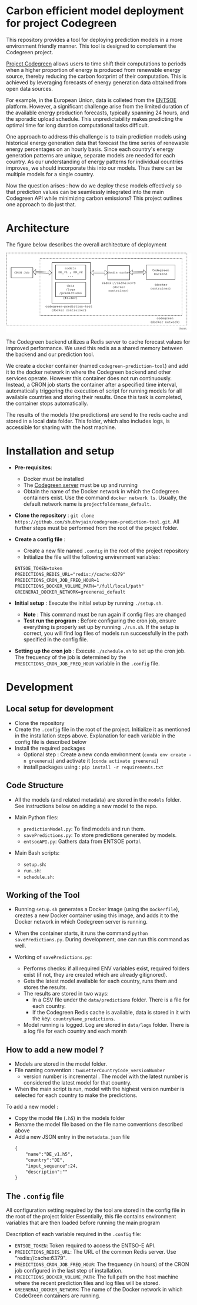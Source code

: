 # Carbon efficient model deployment for project Codegreen

This repository provides a tool for deploying prediction models in a more environment friendly manner. This tool is designed to complement the Codegreen project.

[Project Codegreen](https://github.com/AnneHartebrodt/codegreen-client) allows users to time shift their computations to periods when a higher proportion of energy is produced from renewable energy source, thereby reducing the carbon footprint of their computation. This is achieved by leveraging forecasts of energy generation data obtained from open data sources.  

For example, in the European Union, data is colleted from the [ENTSOE](https://transparency.entsoe.eu/) platform. However, a significant challenge arise from the limited duration of the available energy production forecasts, typically spanning 24 hours, and the sporadic upload schedule. This unpredictability makes predicting the optimal time for long duration computational tasks difficult.  

One approach to address this challenge is to train prediction models using historical energy generation data that forecast the time series of renewable energy percentages on an hourly basis. Since each country's energy generation patterns are unique, separate models are needed for each country. As our understanding of energy patterns for individual countries improves, we should incorporate this into our models. Thus there can be multiple models for a single country.

Now the question arises : how do we deploy these models effectively so that prediction values can be seamlessly integrated into the main Codegreen API while minimizing carbon emissions? This project outlines one approach to do just that.   

# Architecture 

The figure below describes the overall architecture of deployment

![Architecture](./docs/arch.png)

The Codegreen backend utilizes a Redis server to cache forecast values for improved performance. We used this redis as a shared memory between the backend and our prediction tool.

We  create a docker container (named `codegreen-prediction-tool`) and add it to the docker network in where the Codegreen backend and other services operate. However this container does not run continuously. Instead, a CRON job starts the container after a specified time interval,  automatically triggering the execution of script for running models for all available countries and storing their results. Once this task is completed, the container stops automatically. 

The results of the models (the predictions) are send to the redis cache and stored in a local data folder. This folder, which also includes logs, is accessible for sharing with the host machine. 


# Installation and setup
- **Pre-requisites**:
  - Docker must be installed 
  - The [Codegreen server](https://github.com/AnneHartebrodt/codegreen) must be up and running
  - Obtain the name of the Docker network in which the Codegreen containers exist. Use the command `docker network ls`. Usually, the default network name is `projectfoldername_default`.
- **Clone the repository** : `git clone https://github.com/shubhvjain/codegreen-prediction-tool.git`. All further steps must be performed from the root of the project folder. 
- **Create a config file** : 
  - Create a new file named  `.config`  in the root of the project repository
  - Initialize the file will the following envirenment variables:
  ```env
  ENTSOE_TOKEN=token
  PREDICTIONS_REDIS_URL="redis://cache:6379"
  PREDICTIONS_CRON_JOB_FREQ_HOUR=1
  PREDICTIONS_DOCKER_VOLUME_PATH="/full/local/path"
  GREENERAI_DOCKER_NETWORK=greenerai_default
  ```
  
- **Initial setup** :  Execute the initial setup by running `./setup.sh`.
  - **Note** : This command must be run again if config files are changed
  - **Test run the program** : Before configuring the cron job, ensure everything is properly set up by running `./run.sh`. If the setup is correct, you will find log files of models run successfully in the path specified in the config file.
- **Setting up the cron job** : Execute `./schedule.sh` to set up the cron job. The frequency of the job is determined by the `PREDICTIONS_CRON_JOB_FREQ_HOUR` variable in the `.config` file.

# Development 

## Local setup for development 

- Clone the repository
- Create the `.config` file in the root of the project. Initialize it as mentioned in the installation steps above. Explanation for each variable in the config file is described below
- Install the required packages
  - Optional step : Create a new conda environment (`conda env create -n greenerai`) and activate it (`conda activate greenerai`) 
  - install packages using : `pip install -r requirements.txt`

## Code Structure

- All the models (and related metadata) are stored in the `models` folder. See instructions below on adding a new model to the repo.

- Main Python files:
  - `predictionModel.py`: To find models and run them.
  - `savePredictions.py`: To store predictions generated by models.
  - `entsoeAPI.py`: Gathers data from ENTSOE portal.

- Main Bash scripts:
  - `setup.sh`: 
  - `run.sh`: 
  - `schedule.sh`: 


## Working of the Tool 

- Running `setup.sh` generates a Docker image (using the `Dockerfile`), creates a new Docker container using this image, and adds it to the Docker network in which Codegreen server is running.

- When the container starts, it runs the command `python savePredictions.py`. During development, one can run this command as well.

- Working of `savePredictions.py`:
  - Performs checks: if all required ENV variables exist, required folders exist (if not, they are created which are already gitignored).
  - Gets the latest model available for each country, runs them and stores the results.
  - The results are stored in two ways:
    - In a CSV file under the `data/predictions` folder. There is a file for each country.
    - If the Codegreen Redis cache is available, data is stored in it with the key: `countryName_predictions`.
  - Model running is logged. Log are stored in `data/logs` folder. There is a log file for each country and each month 

## How to add a new model ?

- Models are stored in the model folder.
- File naming convention : `twoLetterCountryCode_versionNumber`
  - version number is incremental . The model with the latest number is considered the latest model for that country. 
 - When the main script is run, model with the highest version number is selected for each country to make the predictions. 

To add a new model : 
- Copy the model file (`.h5`) in the models folder
- Rename the model file based on the file name conventions described above
- Add a new JSON entry in the `metadata.json` file
  ```
  {
      "name":"DE_v1.h5",
      "country":"DE",
      "input_sequence":24,
      "description":""
  }
  ```

## The `.config` file
All configuration setting required by the tool are stored in the config file in the root of the project folder
Essentially, this file contains environment variables that are then loaded before running the main program 

Description of each variable required in the `.config` file:
- `ENTSOE_TOKEN`: Token required to access the ENTSO-E API.
- `PREDICTIONS_REDIS_URL`: The URL of the common Redis server. Use "redis://cache:6379".
- `PREDICTIONS_CRON_JOB_FREQ_HOUR`: The frequency (in hours) of the CRON job configured in the last step of installation.
- `PREDICTIONS_DOCKER_VOLUME_PATH`: The full path on the host machine where the recent prediction files and log files will be stored.
- `GREENERAI_DOCKER_NETWORK`: The name of the Docker network in which CodeGreen containers are running.
